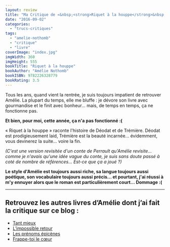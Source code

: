 ```yaml
---
layout: review
title: "Ma Critique de «&nbsp;<strong>Riquet à la houppe</strong>&nbsp;» d'<em>Amélie Nothomb</em>"
date: "2016-09-02"
categories: 
  - "trucs-critiques"
tags: 
  - "amelie-nothomb"
  - "critique"
  - "livre"
coverImage: "index.jpg"
imgWidth: 360
imgHeight: 555
bookTitle: "Riquet à la houppe"
bookAuthor: "Amélie Nothomb"
bookISBN: 9782226328779  
bookRating: 3.5
---
```


<p>Tous les ans, quand vient la rentrée, je suis toujours impatient de retrouver Amélie. La plupart du temps, elle me bluffe&nbsp;: je dévore son livre avec gourmandise et le finit avec bonheur... mais, de temps en temps, ça ne fonctionne pas.</p>
<p><strong>Et bien, pour moi, cette année, ça n'a pas fonctionné <span aria-hidden="true">:(</span></strong></p>
<p>«&nbsp;Riquet à la houppe&nbsp;» raconte l'histoire de Déodat et de Trémière. Déodat est prodigieusement laid, Trémière est la beauté incarnée... évidemment, vous devinerez la suite... voire la fin.</p>
<p><em>(C'est une version revisitée d'un conte de Perrault qu'Amélie revisite... comme je n'avais qu'une idée vague du conte, je suis sans doute passé à coté de nombre de références... Est-ce que ça a joué ?)</em></p>
<p><strong>Le style d'Amélie est toujours aussi riche, sa langue toujours aussi poétique, son vocabulaire toujours aussi précis... et pourtant, j'ai réussi à m'y ennuyer alors que le roman est particulièrement court... Dommage <span aria-hidden="true">:(</span></strong></p>

<hr />
<h2>Retrouvez les autres livres d’Amélie dont j’ai fait la critique sur ce blog&nbsp;:</h2>
<ul>
  <li><a href="/2025/08/ma-critique-de-tant-mieux-d-amelie-nothomb/">Tant mieux</a></li>
  <li><a href="/2024/10/ma-critique-de-l-impossible-retour-d-amelie-nothomb/">L’impossible retour</a></li>
  <li><a href="/2018/12/ma-critique-de-les-prenoms-epicenes-damelie-nothomb/">Les prénoms épicènes</a></li>
  <li><a href="/2017/10/ma-critique-de-frappe-toi-le-cur-damelie-nothomb/">Frappe-toi le cœur</a></li>
</ul>
